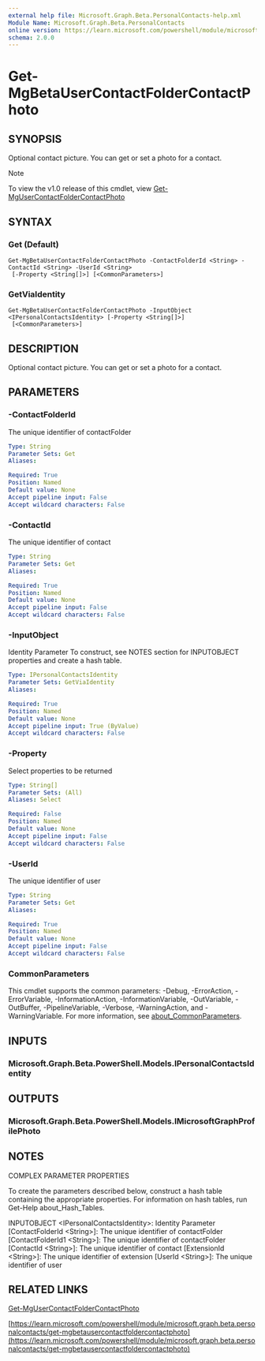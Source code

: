 ```yaml
---
external help file: Microsoft.Graph.Beta.PersonalContacts-help.xml
Module Name: Microsoft.Graph.Beta.PersonalContacts
online version: https://learn.microsoft.com/powershell/module/microsoft.graph.beta.personalcontacts/get-mgbetausercontactfoldercontactphoto
schema: 2.0.0
---
```


# Get-MgBetaUserContactFolderContactPhoto

## SYNOPSIS
Optional contact picture.
You can get or set a photo for a contact.

> [!NOTE]
> To view the v1.0 release of this cmdlet, view [Get-MgUserContactFolderContactPhoto](/powershell/module/Microsoft.Graph.PersonalContacts/Get-MgUserContactFolderContactPhoto?view=graph-powershell-1.0)

## SYNTAX

### Get (Default)
```
Get-MgBetaUserContactFolderContactPhoto -ContactFolderId <String> -ContactId <String> -UserId <String>
 [-Property <String[]>] [<CommonParameters>]
```

### GetViaIdentity
```
Get-MgBetaUserContactFolderContactPhoto -InputObject <IPersonalContactsIdentity> [-Property <String[]>]
 [<CommonParameters>]
```

## DESCRIPTION
Optional contact picture.
You can get or set a photo for a contact.

## PARAMETERS

### -ContactFolderId
The unique identifier of contactFolder

```yaml
Type: String
Parameter Sets: Get
Aliases:

Required: True
Position: Named
Default value: None
Accept pipeline input: False
Accept wildcard characters: False
```

### -ContactId
The unique identifier of contact

```yaml
Type: String
Parameter Sets: Get
Aliases:

Required: True
Position: Named
Default value: None
Accept pipeline input: False
Accept wildcard characters: False
```

### -InputObject
Identity Parameter
To construct, see NOTES section for INPUTOBJECT properties and create a hash table.

```yaml
Type: IPersonalContactsIdentity
Parameter Sets: GetViaIdentity
Aliases:

Required: True
Position: Named
Default value: None
Accept pipeline input: True (ByValue)
Accept wildcard characters: False
```

### -Property
Select properties to be returned

```yaml
Type: String[]
Parameter Sets: (All)
Aliases: Select

Required: False
Position: Named
Default value: None
Accept pipeline input: False
Accept wildcard characters: False
```

### -UserId
The unique identifier of user

```yaml
Type: String
Parameter Sets: Get
Aliases:

Required: True
Position: Named
Default value: None
Accept pipeline input: False
Accept wildcard characters: False
```

### CommonParameters
This cmdlet supports the common parameters: -Debug, -ErrorAction, -ErrorVariable, -InformationAction, -InformationVariable, -OutVariable, -OutBuffer, -PipelineVariable, -Verbose, -WarningAction, and -WarningVariable. For more information, see [about_CommonParameters](http://go.microsoft.com/fwlink/?LinkID=113216).

## INPUTS

### Microsoft.Graph.Beta.PowerShell.Models.IPersonalContactsIdentity
## OUTPUTS

### Microsoft.Graph.Beta.PowerShell.Models.IMicrosoftGraphProfilePhoto
## NOTES
COMPLEX PARAMETER PROPERTIES

To create the parameters described below, construct a hash table containing the appropriate properties.
For information on hash tables, run Get-Help about_Hash_Tables.

INPUTOBJECT \<IPersonalContactsIdentity\>: Identity Parameter
  \[ContactFolderId \<String\>\]: The unique identifier of contactFolder
  \[ContactFolderId1 \<String\>\]: The unique identifier of contactFolder
  \[ContactId \<String\>\]: The unique identifier of contact
  \[ExtensionId \<String\>\]: The unique identifier of extension
  \[UserId \<String\>\]: The unique identifier of user

## RELATED LINKS
[Get-MgUserContactFolderContactPhoto](/powershell/module/Microsoft.Graph.PersonalContacts/Get-MgUserContactFolderContactPhoto?view=graph-powershell-1.0)

[https://learn.microsoft.com/powershell/module/microsoft.graph.beta.personalcontacts/get-mgbetausercontactfoldercontactphoto](https://learn.microsoft.com/powershell/module/microsoft.graph.beta.personalcontacts/get-mgbetausercontactfoldercontactphoto)



